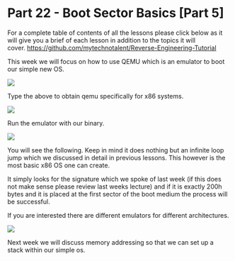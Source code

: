 # Part 22 - Boot Sector Basics \[Part 5\]

For a complete table of contents of all the lessons please click below as it will give you a brief of each lesson in addition to the topics it will cover.&nbsp;https://github.com/mytechnotalent/Reverse-Engineering-Tutorial

This week we will focus on how to use QEMU which is an emulator to boot our simple new OS.

<div class="slate-resizable-image-embed slate-image-embed__resize-middle"><img src="https://media-exp1.licdn.com/dms/image/C4E12AQGpi-PK5j998Q/article-inline_image-shrink_1000_1488/0/1547804344026?e=1614211200&amp;v=beta&amp;t=IBztzEC3T4lBRbW-P1AV6bLVvaAezwaiVTaXD60l7Do"/></div>

Type the above to obtain qemu specifically for x86 systems.

<div class="slate-resizable-image-embed slate-image-embed__resize-middle"><img src="https://media-exp1.licdn.com/dms/image/C4E12AQFLr2K85q2lXQ/article-inline_image-shrink_1000_1488/0/1547804375264?e=1614211200&amp;v=beta&amp;t=QR17A5C0AWJQZVbL6gY7bft5Ylgs7P0gdMe9Rn39eHU"/></div>

Run the emulator with our binary.

<div class="slate-resizable-image-embed slate-image-embed__resize-full-width"><img src="https://media-exp1.licdn.com/dms/image/C4E12AQFhj43ScF5wpQ/article-inline_image-shrink_1000_1488/0/1547804407713?e=1614211200&amp;v=beta&amp;t=orxVGVuFdI9RGCtJcRXY67JbS_BGAYwvxhKZwRN_aLg"/></div>

You will see the following. Keep in mind it does nothing but an infinite loop jump which we discussed in detail in previous lessons. This however is the most basic x86 OS one can create.

It simply looks for the signature which we spoke of last week (if this does not make sense please review last weeks lecture) and if it is exactly 200h bytes and it is placed at the first sector of the boot medium the process will be successful.

If you are interested there are different emulators for different architectures.

<div class="slate-resizable-image-embed slate-image-embed__resize-full-width"><img src="https://media-exp1.licdn.com/dms/image/C4E12AQGzKF1C-YM79Q/article-inline_image-shrink_1000_1488/0/1547804592522?e=1614211200&amp;v=beta&amp;t=aIxHPRHo3GiK5D2oYN84pVt1uKo3JmZZUxT8-NGwhtk"/></div>

Next week we will discuss memory addressing so that we can set up a stack within our simple os.
